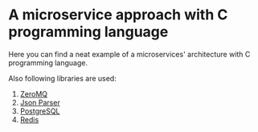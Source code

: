 # A microservice approach with C programming language

Here you can find a neat example of a microservices' architecture with C programming language.

Also following libraries are used:

1. [ZeroMQ]()
2. [Json Parser]()
3. [PostgreSQL]()
4. [Redis]()